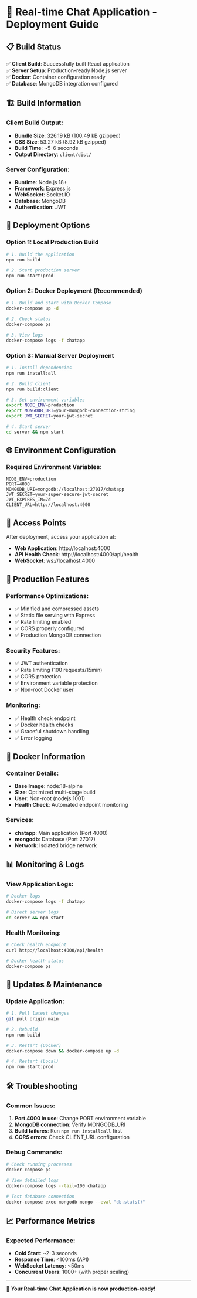 # 🚀 Real-time Chat Application - Deployment Guide

## 📋 Build Status
✅ **Client Build**: Successfully built React application  
✅ **Server Setup**: Production-ready Node.js server  
✅ **Docker**: Container configuration ready  
✅ **Database**: MongoDB integration configured  

## 🏗️ Build Information

### Client Build Output:
- **Bundle Size**: 326.19 kB (100.49 kB gzipped)
- **CSS Size**: 53.27 kB (8.92 kB gzipped)
- **Build Time**: ~5-6 seconds
- **Output Directory**: `client/dist/`

### Server Configuration:
- **Runtime**: Node.js 18+
- **Framework**: Express.js
- **WebSocket**: Socket.IO
- **Database**: MongoDB
- **Authentication**: JWT

## 🚀 Deployment Options

### Option 1: Local Production Build
```bash
# 1. Build the application
npm run build

# 2. Start production server
npm run start:prod
```

### Option 2: Docker Deployment (Recommended)
```bash
# 1. Build and start with Docker Compose
docker-compose up -d

# 2. Check status
docker-compose ps

# 3. View logs
docker-compose logs -f chatapp
```

### Option 3: Manual Server Deployment
```bash
# 1. Install dependencies
npm run install:all

# 2. Build client
npm run build:client

# 3. Set environment variables
export NODE_ENV=production
export MONGODB_URI=your-mongodb-connection-string
export JWT_SECRET=your-jwt-secret

# 4. Start server
cd server && npm start
```

## 🌐 Environment Configuration

### Required Environment Variables:
```env
NODE_ENV=production
PORT=4000
MONGODB_URI=mongodb://localhost:27017/chatapp
JWT_SECRET=your-super-secure-jwt-secret
JWT_EXPIRES_IN=7d
CLIENT_URL=http://localhost:4000
```

## 📱 Access Points

After deployment, access your application at:
- **Web Application**: http://localhost:4000
- **API Health Check**: http://localhost:4000/api/health
- **WebSocket**: ws://localhost:4000

## 🔧 Production Features

### Performance Optimizations:
- ✅ Minified and compressed assets
- ✅ Static file serving with Express
- ✅ Rate limiting enabled
- ✅ CORS properly configured
- ✅ Production MongoDB connection

### Security Features:
- ✅ JWT authentication
- ✅ Rate limiting (100 requests/15min)
- ✅ CORS protection
- ✅ Environment variable protection
- ✅ Non-root Docker user

### Monitoring:
- ✅ Health check endpoint
- ✅ Docker health checks
- ✅ Graceful shutdown handling
- ✅ Error logging

## 🐳 Docker Information

### Container Details:
- **Base Image**: node:18-alpine
- **Size**: Optimized multi-stage build
- **User**: Non-root (nodejs:1001)
- **Health Check**: Automated endpoint monitoring

### Services:
- **chatapp**: Main application (Port 4000)
- **mongodb**: Database (Port 27017)
- **Network**: Isolated bridge network

## 📊 Monitoring & Logs

### View Application Logs:
```bash
# Docker logs
docker-compose logs -f chatapp

# Direct server logs
cd server && npm start
```

### Health Monitoring:
```bash
# Check health endpoint
curl http://localhost:4000/api/health

# Docker health status
docker-compose ps
```

## 🔄 Updates & Maintenance

### Update Application:
```bash
# 1. Pull latest changes
git pull origin main

# 2. Rebuild
npm run build

# 3. Restart (Docker)
docker-compose down && docker-compose up -d

# 4. Restart (Local)
npm run start:prod
```

## 🛠️ Troubleshooting

### Common Issues:
1. **Port 4000 in use**: Change PORT environment variable
2. **MongoDB connection**: Verify MONGODB_URI
3. **Build failures**: Run `npm run install:all` first
4. **CORS errors**: Check CLIENT_URL configuration

### Debug Commands:
```bash
# Check running processes
docker-compose ps

# View detailed logs
docker-compose logs --tail=100 chatapp

# Test database connection
docker-compose exec mongodb mongo --eval "db.stats()"
```

## 📈 Performance Metrics

### Expected Performance:
- **Cold Start**: ~2-3 seconds
- **Response Time**: <100ms (API)
- **WebSocket Latency**: <50ms
- **Concurrent Users**: 1000+ (with proper scaling)

---

🎉 **Your Real-time Chat Application is now production-ready!**
